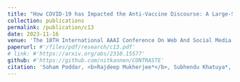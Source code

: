 ```yaml
---
title: "How COVID-19 has Impacted the Anti-Vaccine Discourse: A Large-Scale Twitter Study Spanning Pre-COVID and Post-COVID Era"
collection: publications
permalink: /publication/c13
date: 2023-11-16
venue: 'The 18TH International AAAI Conference On Web And Social Media, <b>ICWSM 2024</b>'
paperurl: #'/files/pdf/research/c13.pdf'
# link: #'https://arxiv.org/abs/2310.15577'
github: #'https://github.com/nitkannen/CONTRASTE'
citation: 'Soham Poddar, <b>Rajdeep Mukherjee*</b>, Subhendu Khatuya*, Niloy Ganguly, Saptarshi Ghosh'
---
```


<!-- [Paper](/files/pdf/research/c13.pdf){: .btn--research} [Code](https://github.com/nitkannen/CONTRASTE){: .btn--research} [Poster](/files/pdf/research/CONTRASTE_EMNLP2023_Poster.pdf){: .btn--research} [Citation](https://aclanthology.org/2023.findings-emnlp.807/){: .btn--research} -->
